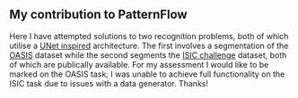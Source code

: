 ## My contribution to PatternFlow
Here I have attempted solutions to two recognition problems, both of which utilise a 
[UNet inspired](https://arxiv.org/abs/1802.10508v1) architecture. The first involves a segmentation of the 
[OASIS](https://www.oasis-brains.org/) dataset while the second segments the 
[ISIC challenge](https://challenge2018.isic-archive.com/) dataset, both of which are publically available. 
For my assessment I would like to be marked on the OASIS task; I was unable to achieve full functionality 
on the ISIC task due to issues with a data generator. Thanks!
